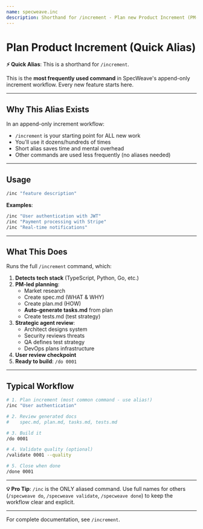 ```yaml
---
name: specweave.inc
description: Shorthand for /increment - Plan new Product Increment (PM-led process)
---
```


# Plan Product Increment (Quick Alias)

**⚡ Quick Alias**: This is a shorthand for `/increment`.

This is the **most frequently used command** in SpecWeave's append-only increment workflow. Every new feature starts here.

---

## Why This Alias Exists

In an append-only increment workflow:
- `/increment` is your starting point for ALL new work
- You'll use it dozens/hundreds of times
- Short alias saves time and mental overhead
- Other commands are used less frequently (no aliases needed)

---

## Usage

```bash
/inc "feature description"
```

**Examples**:
```bash
/inc "User authentication with JWT"
/inc "Payment processing with Stripe"
/inc "Real-time notifications"
```

---

## What This Does

Runs the full `/increment` command, which:

1. **Detects tech stack** (TypeScript, Python, Go, etc.)
2. **PM-led planning**:
   - Market research
   - Create spec.md (WHAT & WHY)
   - Create plan.md (HOW)
   - **Auto-generate tasks.md** from plan
   - Create tests.md (test strategy)
3. **Strategic agent review**:
   - Architect designs system
   - Security reviews threats
   - QA defines test strategy
   - DevOps plans infrastructure
4. **User review checkpoint**
5. **Ready to build**: `/do 0001`

---

## Typical Workflow

```bash
# 1. Plan increment (most common command - use alias!)
/inc "User authentication"

# 2. Review generated docs
#    spec.md, plan.md, tasks.md, tests.md

# 3. Build it
/do 0001

# 4. Validate quality (optional)
/validate 0001 --quality

# 5. Close when done
/done 0001
```

---

**💡 Pro Tip**: `/inc` is the ONLY aliased command. Use full names for others (`/specweave do`, `/specweave validate`, `/specweave done`) to keep the workflow clear and explicit.

---

For complete documentation, see `/increment`.
